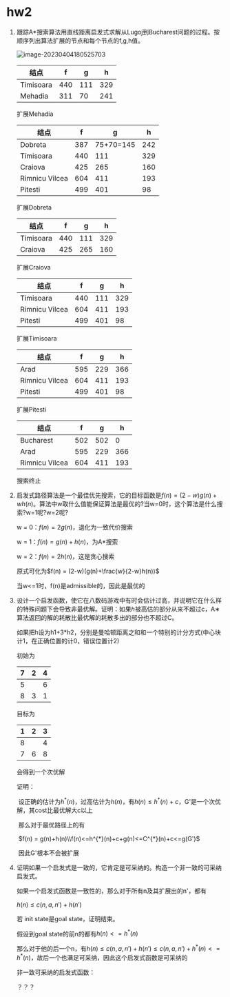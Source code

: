 # hw2

1. 跟踪A*搜索算法用直线距离启发式求解从Lugoj到Bucharest问题的过程。按顺序列出算法扩展的节点和每个节点的f,g,h值。

   ![image-20230404180525703](C:\Users\77089\AppData\Roaming\Typora\typora-user-images\image-20230404180525703.png)

   | 结点      | f    | g    | h    |
   | --------- | ---- | ---- | ---- |
   | Timisoara | 440  | 111  | 329  |
   | Mehadia   | 311  | 70   | 241  |
   
   扩展Mehadia
   
   | 结点           | f    | g         | h    |
   | -------------- | ---- | --------- | ---- |
   | Dobreta        | 387  | 75+70=145 | 242  |
   | Timisoara      | 440  | 111       | 329  |
   | Craiova        | 425  | 265       | 160  |
   | Rimnicu Vilcea | 604  | 411       | 193  |
   | Pitesti        | 499  | 401       | 98   |
   
   扩展Dobreta
   
   | 结点      | f    | g    | h    |
   | --------- | ---- | ---- | ---- |
   | Timisoara | 440  | 111  | 329  |
   | Craiova   | 425  | 265  | 160  |
   
   扩展Craiova
   
   | 结点           | f    | g    | h    |
   | -------------- | ---- | ---- | ---- |
   | Timisoara      | 440  | 111  | 329  |
   | Rimnicu Vilcea | 604  | 411  | 193  |
   | Pitesti        | 499  | 401  | 98   |
   
   扩展Timisoara
   
   | 结点           | f    | g    | h    |
   | -------------- | ---- | ---- | ---- |
   | Arad           | 595  | 229  | 366  |
   | Rimnicu Vilcea | 604  | 411  | 193  |
   | Pitesti        | 499  | 401  | 98   |
   
   扩展Pitesti
   
   | 结点           | f    | g    | h    |
   | -------------- | ---- | ---- | ---- |
   | Bucharest      | 502  | 502  | 0    |
   | Arad           | 595  | 229  | 366  |
   | Rimnicu Vilcea | 604  | 411  | 193  |
   
   搜索终止
   
2. 启发式路径算法是一个最佳优先搜索，它的目标函数是$f(n)=(2-w)g(n)+wh(n)$。算法中w取什么值能保证算法是最优的?当w=0时，这个算法是什么搜索?w=1呢?w=2呢?

   w = 0：$f(n) = 2g(n)$，退化为一致代价搜索

   w = 1：$f(n)=g(n)+h(n)$，为A*搜索

   w = 2：$f(n) = 2h(n)$，这是贪心搜索

   原式可化为$f(n) = (2-w)(g(n)+\frac{w}{2-w}h(n))$

   当w<=1时，f(n)是admissible的，因此是最优的

3. 设计一个启发函数，使它在八数码游戏中有时会估计过高，并说明它在什么样的特殊问题下会导致非最优解。证明：如果ℎ被高估的部分从来不超过c，A∗算法返回的解的耗散比最优解的耗散多出的部分也不超过C。

   如果把h设为h1+3*h2，分别是曼哈顿距离之和和一个特别的计分方式(中心块计1，在正确位置的计0，错误位置计2)
   
   初始为
   
   | 7    | 2    | 4    |
   | ---- | ---- | ---- |
   | 5    |      | 6    |
   | 8    | 3    | 1    |
   
   目标为
   
   | 1    | 2    | 3    |
   | ---- | ---- | ---- |
   | 8    |      | 4    |
   | 7    | 6    | 8    |
   
   会得到一个次优解
   
   证明：
   
   ​	设正确的估计为$h^{*}(n)$，过高估计为$h(n)$，有$h(n)\le h^{*}(n)+c$，G'是一个次优解，其cost比最优解大c以上
   
   ​	那么对于最优路径上的有
   
   ​	$f(n) = g(n)+h(n)\\f(n)<=h^{*}(n)+c+g(n)<=C^{*}(n)+c<=g(G')$
   
   ​	因此G'根本不会被扩展
   
4. 证明如果一个启发式是一致的，它肯定是可采纳的。构造一个非一致的可采纳启发式。

   如果一个启发式函数是一致性的，那么对于所有n及其扩展出的n'，都有

   $h(n) \le c(n, a, n') + h(n')$

   若 init state是goal state，证明结束。

   假设到goal state的前n的都有$h(n)<=h^*(n)$

   那么对于他的后一个n，有$h(n) \le c(n, a, n') + h(n')\le c(n, a, n')+h^*(n) <=h^*(n)$，故后一个也满足可采纳，因此这个启发式函数是可采纳的

   非一致可采纳的启发式函数：

   ？？？

   

   

   

